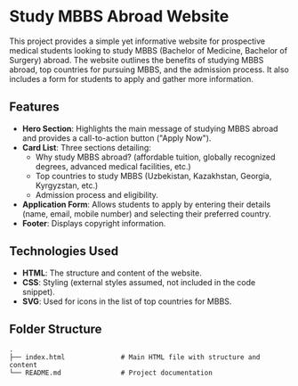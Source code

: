 # Study MBBS Abroad Website

This project provides a simple yet informative website for prospective medical students looking to study MBBS (Bachelor of Medicine, Bachelor of Surgery) abroad. The website outlines the benefits of studying MBBS abroad, top countries for pursuing MBBS, and the admission process. It also includes a form for students to apply and gather more information.

## Features

- **Hero Section**: Highlights the main message of studying MBBS abroad and provides a call-to-action button ("Apply Now").
- **Card List**: Three sections detailing:
  - Why study MBBS abroad? (affordable tuition, globally recognized degrees, advanced medical facilities, etc.)
  - Top countries to study MBBS (Uzbekistan, Kazakhstan, Georgia, Kyrgyzstan, etc.)
  - Admission process and eligibility.
- **Application Form**: Allows students to apply by entering their details (name, email, mobile number) and selecting their preferred country.
- **Footer**: Displays copyright information.

## Technologies Used

- **HTML**: The structure and content of the website.
- **CSS**: Styling (external styles assumed, not included in the code snippet).
- **SVG**: Used for icons in the list of top countries for MBBS.

## Folder Structure

```plaintext
.
├── index.html              # Main HTML file with structure and content
└── README.md               # Project documentation
